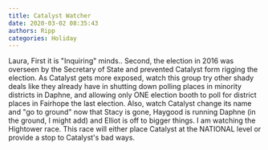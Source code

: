 ```yaml
---
title: Catalyst Watcher
date: 2020-03-02 08:35:43
authors: Ripp
categories: Holiday
---
```


 Laura, 
First it is "Inquiring" minds..
Second, the election in 2016 was overseen by the Secretary of State and prevented Catalyst form rigging the election.
As Catalyst gets more exposed, watch this group try other shady deals like they already have in shutting down polling places in minority districts in Daphne, and allowing only ONE election booth to poll for district places in Fairhope the last election.
Also, watch Catalyst change its name and "go to ground" now that Stacy is gone, Haygood is running Daphne (in the ground, I might add) and Elliot is off to bigger things.
I am watching the Hightower race. This race will either place Catalyst at the NATIONAL level or provide a stop to Catalyst's bad ways.